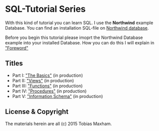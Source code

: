 # SQL-Tutorial Series

With this kind of tutorial you can learn SQL.
I use the **Northwind** example Database. You can find an installation SQL-file on [Northwind database](http://ux9.de/gFH0).

Before you begin this tutorial please imoprt the Northwind Database example into your installed Database. How you can do this I will explain in ["Foreword"](basic/foreword.md)


## Titles

* Part I: ["The Basics"](basics/readme.md) (in production)
* Part II: ["Views"](views/readme.md) (in production)
* Part III: ["Functions"](functions/readme.md) (in production)
* Part IV: ["Procedures"](procedures/readme.md) (in production)
* Part V: ["Information Schema"](schema/readme.md) (in production)

## License & Copyright

The materials herein are all (c) 2015 Tobias Maxham.

